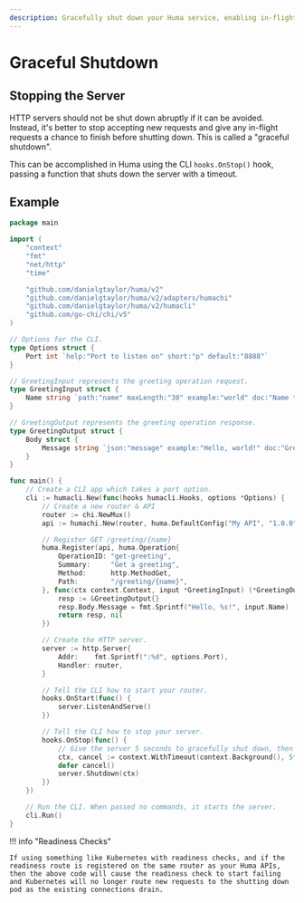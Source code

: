 ```yaml
---
description: Gracefully shut down your Huma service, enabling in-flight requests to finish.
---
```


# Graceful Shutdown

## Stopping the Server

HTTP servers should not be shut down abruptly if it can be avoided. Instead, it's better to stop accepting new requests and give any in-flight requests a chance to finish before shutting down. This is called a "graceful shutdown".

This can be accomplished in Huma using the CLI `hooks.OnStop()` hook, passing a function that shuts down the server with a timeout.

## Example

```go title="code.go" linenums="1" hl_lines="6-7 51-68"
package main

import (
	"context"
	"fmt"
	"net/http"
	"time"

	"github.com/danielgtaylor/huma/v2"
	"github.com/danielgtaylor/huma/v2/adapters/humachi"
	"github.com/danielgtaylor/huma/v2/humacli"
	"github.com/go-chi/chi/v5"
)

// Options for the CLI.
type Options struct {
	Port int `help:"Port to listen on" short:"p" default:"8888"`
}

// GreetingInput represents the greeting operation request.
type GreetingInput struct {
	Name string `path:"name" maxLength:"30" example:"world" doc:"Name to greet"`
}

// GreetingOutput represents the greeting operation response.
type GreetingOutput struct {
	Body struct {
		Message string `json:"message" example:"Hello, world!" doc:"Greeting message"`
	}
}

func main() {
	// Create a CLI app which takes a port option.
	cli := humacli.New(func(hooks humacli.Hooks, options *Options) {
		// Create a new router & API
		router := chi.NewMux()
		api := humachi.New(router, huma.DefaultConfig("My API", "1.0.0"))

		// Register GET /greeting/{name}
		huma.Register(api, huma.Operation{
			OperationID: "get-greeting",
			Summary:     "Get a greeting",
			Method:      http.MethodGet,
			Path:        "/greeting/{name}",
		}, func(ctx context.Context, input *GreetingInput) (*GreetingOutput, error) {
			resp := &GreetingOutput{}
			resp.Body.Message = fmt.Sprintf("Hello, %s!", input.Name)
			return resp, nil
		})

		// Create the HTTP server.
		server := http.Server{
			Addr:    fmt.Sprintf(":%d", options.Port),
			Handler: router,
		}

		// Tell the CLI how to start your router.
		hooks.OnStart(func() {
			server.ListenAndServe()
		})

		// Tell the CLI how to stop your server.
		hooks.OnStop(func() {
			// Give the server 5 seconds to gracefully shut down, then give up.
			ctx, cancel := context.WithTimeout(context.Background(), 5*time.Second)
			defer cancel()
			server.Shutdown(ctx)
		})
	})

	// Run the CLI. When passed no commands, it starts the server.
	cli.Run()
}
```

!!! info "Readiness Checks"

    If using something like Kubernetes with readiness checks, and if the readiness route is registered on the same router as your Huma APIs, then the above code will cause the readiness check to start failing and Kubernetes will no longer route new requests to the shutting down pod as the existing connections drain.
